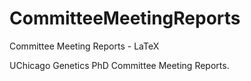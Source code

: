 # CommitteeMeetingReports
Committee Meeting Reports - LaTeX


UChicago Genetics PhD Committee Meeting Reports.

